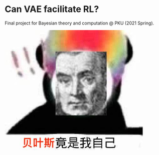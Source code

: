 # Can VAE facilitate RL?

Final project for Bayesian theory and computation @ PKU (2021 Spring).

![FUCK BAYESIAN STAT](./assets/purefun_new.jpeg)